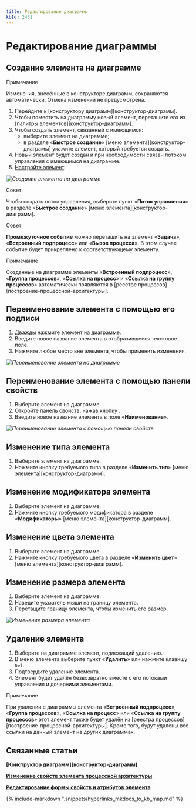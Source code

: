 ```yaml
---
title: Редактирование диаграммы
kbId: 2431
---
```


# Редактирование диаграммы

## Создание элемента на диаграмме

Примечание

Изменения, внесённые в конструкторе диаграмм, сохраняются автоматически. Отмена изменений не предусмотрена.

1. Перейдите к [конструктору диаграмм][конструктор-диаграмм].
2. Чтобы поместить на диаграмму новый элемент, перетащите его из [палитры элементов][конструктор-диаграмм].
3. Чтобы создать элемент, связанный с имеющимся:
    - выберите элемент на диаграмме;
    - в разделе «**Быстрое создание**» [меню элемента][конструктор-диаграмм] укажите элемент, который требуется создать.
4. Новый элемент будет создан и при необходимости связан потоком управления с имеющимся на диаграмме.
5. [Настройте элемент](https://kb.comindware.ru/article.php?id=2438).

_![Создание элемента на диаграмме](https://kb.comindware.ru/assets/edit_diagram_create_element.png)_

Совет

Чтобы создать поток управления, выберите пункт «**Поток управления**» в разделе «**Быстрое создание**» [меню элемента][конструктор-диаграмм].

Совет

**Промежуточное событие** можно перетащить на элемент «**Задача**», «**Встроенный подпроцесс**» или «**Вызов процесса**». В этом случае событие будет прикреплено к соответствующему элементу.

Примечание

Созданные на диаграмме элементы «**Встроенный подпроцесс**», «**Группа процессов**», «**Ссылка на процесс**» и «**Ссылка на группу процессов**» автоматически появляются в [реестре процессов][построение-процессной-архитектуры].

## Переименование элемента с помощью его подписи

1. Дважды нажмите элемент на диаграмме.
2. Введите новое название элемента в отобразившееся текстовое поле.
3. Нажмите любое место вне элемента, чтобы применить изменения.

_![Переименование элемента на диаграмме](https://kb.comindware.ru/assets/process_element_rename.gif)_

## Переименование элемента с помощью панели свойств

1. Выберите элемент на диаграмме.
2. Откройте панель свойств, нажав кнопку *‌*.
3. Введите новое название элемента в поле «**Наименование**».

_![Переименование элемента с помощью панели свойств](https://kb.comindware.ru/assets/process_element_rename_in_properties.png)_

## Изменение типа элемента

1. Выберите элемент на диаграмме.
2. Нажмите кнопку требуемого типа в разделе «**Изменить тип**» [меню элемента][конструктор-диаграмм].

## Изменение модификатора элемента

1. Выберите элемент на диаграмме.
2. Нажмите кнопку требуемого модификатора в разделе «**Модификаторы**» [меню элемента][конструктор-диаграмм].

## Изменение цвета элемента

1. Выберите элемент на диаграмме.
2. Нажмите кнопку требуемого цвета в разделе «**Изменить цвет**» [меню элемента][конструктор-диаграмм].

## Изменение размера элемента

1. Выберите элемент на диаграмме.
2. Наведите указатель мыши на границу элемента.
3. Перетащите границу элемента, чтобы изменить его размер.

_![Изменение размера элемента](https://kb.comindware.ru/assets/process_element_resize.gif)_

## Удаление элемента

1. Выберите на диаграмме элемент, подлежащий удалению.
2. В меню элемента выберите пункт «**Удалить**» или нажмите клавишу `Del`.
3. Подтвердите удаление элемента.
4. Элемент будет удалён безвозвратно вместе с его потоками управления и дочерними элементами.

Примечание

При удалении с диаграммы элемента «**Встроенный подпроцесс**», «**Группа процессов**», «**Ссылка на процесс**» или «**Ссылка на группу процессов**» этот элемент также будет удалён из [реестра процессов][построение-процессной-архитектуры]. Кроме того, будут удалены все ссылки на данный элемент на других диаграммах.

## Связанные статьи

**[Конструктор диаграмм][конструктор-диаграмм]**

**[Изменение свойств элемента процессной архитектуры](https://kb.comindware.ru/article.php?id=2438)**

**[Редактирование формы свойств и атрибутов элемента](https://kb.comindware.ru/article.php?id=2435)**

{% include-markdown ".snippets/hyperlinks_mkdocs_to_kb_map.md" %}
